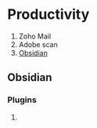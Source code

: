 # Productivity

1. Zoho Mail
2. Adobe scan
3. [Obsidian](https://github.com/rohanbatrain/Developement-Setup/edit/main/One-plus-8t/Applications/Proprietary-Softwares/Productivity.md#obsidian)


## Obsidian

### Plugins

1. 
